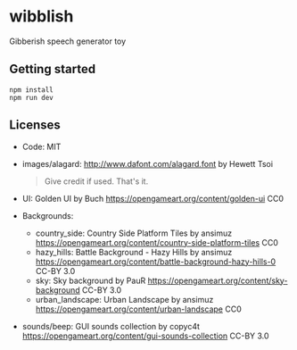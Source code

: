 # wibblish
Gibberish speech generator toy

## Getting started

    npm install
    npm run dev

## Licenses

- Code: MIT
- images/alagard: http://www.dafont.com/alagard.font by Hewett Tsoi
  > Give credit if used. That's it.

- UI: Golden UI by Buch https://opengameart.org/content/golden-ui CC0
- Backgrounds:
  - country_side: Country Side Platform Tiles by ansimuz https://opengameart.org/content/country-side-platform-tiles CC0
  - hazy_hills: Battle Background - Hazy Hills by ansimuz https://opengameart.org/content/battle-background-hazy-hills-0 CC-BY 3.0
  - sky: Sky background by PauR https://opengameart.org/content/sky-background CC-BY 3.0
  - urban_landscape: Urban Landscape by ansimuz https://opengameart.org/content/urban-landscape CC0
- sounds/beep: GUI sounds collection by copyc4t https://opengameart.org/content/gui-sounds-collection CC-BY 3.0
